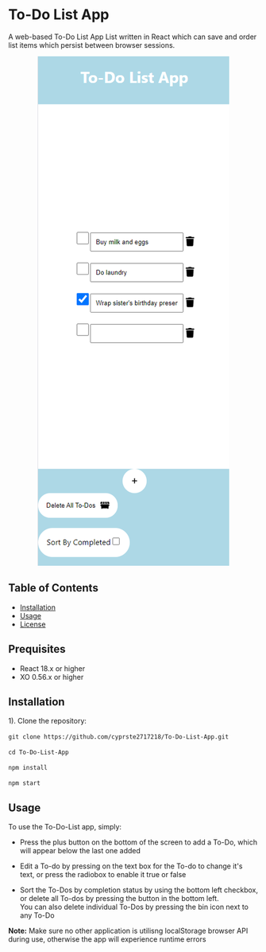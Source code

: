 # To-Do List App
A web-based To-Do List App List written in React which can save and order list items which persist between browser sessions.

<div align='center'>
  <img src="https://github.com/cyprste2717218/To-Do-List-App/blob/main/image/screenshot.png" alt="Screenshot of To-Do List Web app on mobile viewport"/>
</div>

## Table of Contents

- [Installation](#installation)
- [Usage](#usage)
- [License](https://github.com/cyprste2717218/To-Do-List-App?tab=MIT-1-ov-file)

## Prequisites

- React 18.x or higher
- XO 0.56.x or higher

## Installation

1). Clone the repository:

```git clone https://github.com/cyprste2717218/To-Do-List-App.git```

```cd To-Do-List-App```

```npm install```

```npm start```

## Usage

To use the To-Do-List app, simply:

- Press the plus button on the bottom of the screen to add a To-Do, which will appear below the last one added

- Edit a To-do by pressing on the text box for the To-do to change it's text, or press the radiobox to enable it true or false

- Sort the To-Dos by completion status by using the bottom left checkbox, or delete all To-dos by pressing the button in the bottom left. <br>
You can also delete individual To-Dos by pressing the bin icon next to any To-Do


**Note:** Make sure no other application is utilisng localStorage browser API during use, otherwise the app will experience runtime errors

